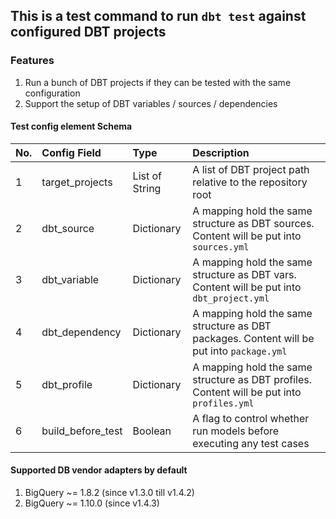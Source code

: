## This is a test command to run `dbt test` against configured DBT projects

### Features
1. Run a bunch of DBT projects if they can be tested with the same configuration
2. Support the setup of DBT variables / sources / dependencies

#### Test config element Schema
| No. | Config Field      | Type           | Description                                                                                |
|:----|:------------------|:---------------|:-------------------------------------------------------------------------------------------|
| 1   | target_projects   | List of String | A list of DBT project path relative to the repository root                                 |
| 2   | dbt_source        | Dictionary     | A mapping hold the same structure as DBT sources. Content will be put into `sources.yml`   |
| 3   | dbt_variable      | Dictionary     | A mapping hold the same structure as DBT vars. Content will be put into `dbt_project.yml`  |
| 4   | dbt_dependency    | Dictionary     | A mapping hold the same structure as DBT packages. Content will be put into `package.yml`  |
| 5   | dbt_profile       | Dictionary     | A mapping hold the same structure as DBT profiles. Content will be put into `profiles.yml` |
| 6   | build_before_test | Boolean        | A flag to control whether run models before executing any test cases                       |

#### Supported DB vendor adapters by default
1. BigQuery ~= 1.8.2 (since v1.3.0 till v1.4.2)
2. BigQuery ~= 1.10.0 (since v1.4.3)
